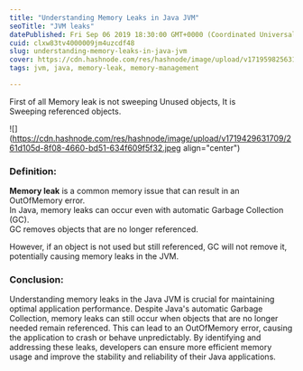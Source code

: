 ```yaml
---
title: "Understanding Memory Leaks in Java JVM"
seoTitle: "JVM leaks"
datePublished: Fri Sep 06 2019 18:30:00 GMT+0000 (Coordinated Universal Time)
cuid: clxw83tv4000009jm4uzcdf48
slug: understanding-memory-leaks-in-java-jvm
cover: https://cdn.hashnode.com/res/hashnode/image/upload/v1719598256318/375d4740-45ba-4cc3-a44e-1c06bda9e375.jpeg
tags: jvm, java, memory-leak, memory-management

---
```


First of all Memory leak is not sweeping Unused objects, It is Sweeping referenced objects.

![](https://cdn.hashnode.com/res/hashnode/image/upload/v1719429631709/261d105d-8f08-4660-bd51-634f609f5f32.jpeg align="center")

### Definition:

**Memory leak** is a common memory issue that can result in an OutOfMemory error.  
In Java, memory leaks can occur even with automatic Garbage Collection (GC).  
GC removes objects that are no longer referenced.

However, if an object is not used but still referenced, GC will not remove it, potentially causing memory leaks in the JVM.

### Conclusion:

Understanding memory leaks in the Java JVM is crucial for maintaining optimal application performance. Despite Java's automatic Garbage Collection, memory leaks can still occur when objects that are no longer needed remain referenced. This can lead to an OutOfMemory error, causing the application to crash or behave unpredictably. By identifying and addressing these leaks, developers can ensure more efficient memory usage and improve the stability and reliability of their Java applications.